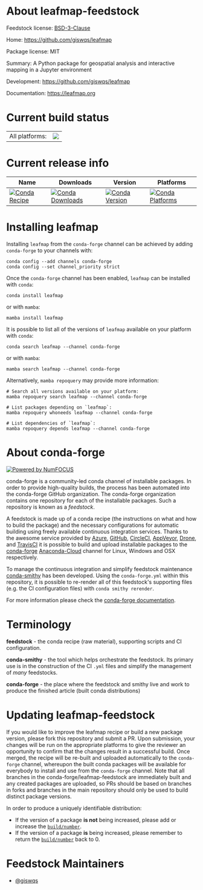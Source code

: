 About leafmap-feedstock
=======================

Feedstock license: [BSD-3-Clause](https://github.com/conda-forge/leafmap-feedstock/blob/main/LICENSE.txt)

Home: https://github.com/giswqs/leafmap

Package license: MIT

Summary: A Python package for geospatial analysis and interactive mapping in a Jupyter environment

Development: https://github.com/giswqs/leafmap

Documentation: https://leafmap.org

Current build status
====================


<table><tr><td>All platforms:</td>
    <td>
      <a href="https://dev.azure.com/conda-forge/feedstock-builds/_build/latest?definitionId=12179&branchName=main">
        <img src="https://dev.azure.com/conda-forge/feedstock-builds/_apis/build/status/leafmap-feedstock?branchName=main">
      </a>
    </td>
  </tr>
</table>

Current release info
====================

| Name | Downloads | Version | Platforms |
| --- | --- | --- | --- |
| [![Conda Recipe](https://img.shields.io/badge/recipe-leafmap-green.svg)](https://anaconda.org/conda-forge/leafmap) | [![Conda Downloads](https://img.shields.io/conda/dn/conda-forge/leafmap.svg)](https://anaconda.org/conda-forge/leafmap) | [![Conda Version](https://img.shields.io/conda/vn/conda-forge/leafmap.svg)](https://anaconda.org/conda-forge/leafmap) | [![Conda Platforms](https://img.shields.io/conda/pn/conda-forge/leafmap.svg)](https://anaconda.org/conda-forge/leafmap) |

Installing leafmap
==================

Installing `leafmap` from the `conda-forge` channel can be achieved by adding `conda-forge` to your channels with:

```
conda config --add channels conda-forge
conda config --set channel_priority strict
```

Once the `conda-forge` channel has been enabled, `leafmap` can be installed with `conda`:

```
conda install leafmap
```

or with `mamba`:

```
mamba install leafmap
```

It is possible to list all of the versions of `leafmap` available on your platform with `conda`:

```
conda search leafmap --channel conda-forge
```

or with `mamba`:

```
mamba search leafmap --channel conda-forge
```

Alternatively, `mamba repoquery` may provide more information:

```
# Search all versions available on your platform:
mamba repoquery search leafmap --channel conda-forge

# List packages depending on `leafmap`:
mamba repoquery whoneeds leafmap --channel conda-forge

# List dependencies of `leafmap`:
mamba repoquery depends leafmap --channel conda-forge
```


About conda-forge
=================

[![Powered by
NumFOCUS](https://img.shields.io/badge/powered%20by-NumFOCUS-orange.svg?style=flat&colorA=E1523D&colorB=007D8A)](https://numfocus.org)

conda-forge is a community-led conda channel of installable packages.
In order to provide high-quality builds, the process has been automated into the
conda-forge GitHub organization. The conda-forge organization contains one repository
for each of the installable packages. Such a repository is known as a *feedstock*.

A feedstock is made up of a conda recipe (the instructions on what and how to build
the package) and the necessary configurations for automatic building using freely
available continuous integration services. Thanks to the awesome service provided by
[Azure](https://azure.microsoft.com/en-us/services/devops/), [GitHub](https://github.com/),
[CircleCI](https://circleci.com/), [AppVeyor](https://www.appveyor.com/),
[Drone](https://cloud.drone.io/welcome), and [TravisCI](https://travis-ci.com/)
it is possible to build and upload installable packages to the
[conda-forge](https://anaconda.org/conda-forge) [Anaconda-Cloud](https://anaconda.org/)
channel for Linux, Windows and OSX respectively.

To manage the continuous integration and simplify feedstock maintenance
[conda-smithy](https://github.com/conda-forge/conda-smithy) has been developed.
Using the ``conda-forge.yml`` within this repository, it is possible to re-render all of
this feedstock's supporting files (e.g. the CI configuration files) with ``conda smithy rerender``.

For more information please check the [conda-forge documentation](https://conda-forge.org/docs/).

Terminology
===========

**feedstock** - the conda recipe (raw material), supporting scripts and CI configuration.

**conda-smithy** - the tool which helps orchestrate the feedstock.
                   Its primary use is in the construction of the CI ``.yml`` files
                   and simplify the management of *many* feedstocks.

**conda-forge** - the place where the feedstock and smithy live and work to
                  produce the finished article (built conda distributions)


Updating leafmap-feedstock
==========================

If you would like to improve the leafmap recipe or build a new
package version, please fork this repository and submit a PR. Upon submission,
your changes will be run on the appropriate platforms to give the reviewer an
opportunity to confirm that the changes result in a successful build. Once
merged, the recipe will be re-built and uploaded automatically to the
`conda-forge` channel, whereupon the built conda packages will be available for
everybody to install and use from the `conda-forge` channel.
Note that all branches in the conda-forge/leafmap-feedstock are
immediately built and any created packages are uploaded, so PRs should be based
on branches in forks and branches in the main repository should only be used to
build distinct package versions.

In order to produce a uniquely identifiable distribution:
 * If the version of a package **is not** being increased, please add or increase
   the [``build/number``](https://docs.conda.io/projects/conda-build/en/latest/resources/define-metadata.html#build-number-and-string).
 * If the version of a package **is** being increased, please remember to return
   the [``build/number``](https://docs.conda.io/projects/conda-build/en/latest/resources/define-metadata.html#build-number-and-string)
   back to 0.

Feedstock Maintainers
=====================

* [@giswqs](https://github.com/giswqs/)

